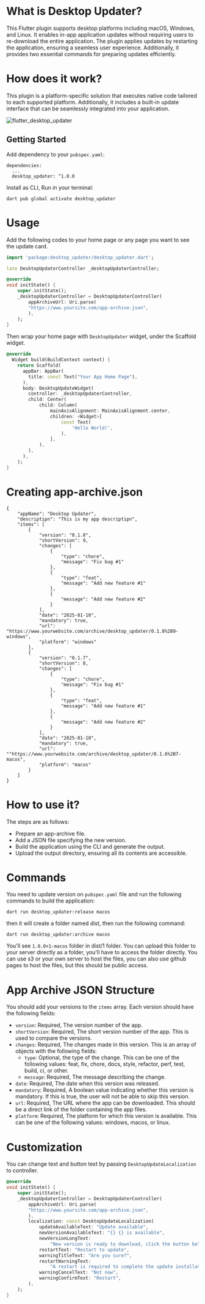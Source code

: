 # What is Desktop Updater?
This Flutter plugin supports desktop platforms including macOS, Windows, and Linux. It enables in-app application updates without requiring users to re-download the entire application. The plugin applies updates by restarting the application, ensuring a seamless user experience. Additionally, it provides two essential commands for preparing updates efficiently.

# How does it work?
This plugin is a platform-specific solution that executes native code tailored to each supported platform. Additionally, it includes a built-in update interface that can be seamlessly integrated into your application.

![flutter_desktop_updater](https://github.com/user-attachments/assets/b05d9a13-0f44-4213-b3bd-58e07c18226d)

## Getting Started
Add dependency to your `pubspec.yaml`:
```
dependencies:
  ...
  desktop_updater: ^1.0.0
```

Install as CLI, 
Run in your terminal:
```
dart pub global activate desktop_updater
```

# Usage

Add the following codes to your home page or any page you want to see the update card.

```dart
import 'package:desktop_updater/desktop_updater.dart';

late DesktopUpdaterController _desktopUpdaterController;

@override
void initState() {
    super.initState();
    _desktopUpdaterController = DesktopUpdaterController(
        appArchiveUrl: Uri.parse(
        "https://www.yoursite.com/app-archive.json",
        ),
    );
}
```

Then wrap your home page with `DesktopUpdater` widget, under the Scaffold widget.

```dart
@override
  Widget build(BuildContext context) {
    return Scaffold(
      appBar: AppBar(
        title: const Text("Your App Home Page"),
      ),
      body: DesktopUpdateWidget(
        controller: _desktopUpdaterController,
        child: Center(
            child: Column(
                mainAxisAlignment: MainAxisAlignment.center,
                children: <Widget>[
                    const Text(
                        'Hello World!',
                    ),
                ],
            ),
        ),
      ),
    );
}
```

# Creating app-archive.json
```
{
    "appName": "Desktop Updater",
    "descriptipn": "This is my app descriptipn",
    "items": [
        {
            "version": "0.1.8",
            "shortVersion": 9,
            "changes": [
                {
                    "type": "chore",
                    "message": "Fix bug #1"
                },
                {
                    "type": "feat",
                    "message": "Add new feature #1"
                },
                {
                    "message": "Add new feature #2"
                }
            ],
            "date": "2025-01-10",
            "mandatory": true,
            "url": "https://www.yourwebsite.com/archive/desktop_updater/0.1.8%2B9-windows",
            "platform": "windows"
        },
        {
            "version": "0.1.7",
            "shortVersion": 8,
            "changes": [
                {
                    "type": "chore",
                    "message": "Fix bug #1"
                },
                {
                    "type": "feat",
                    "message": "Add new feature #1"
                },
                {
                    "message": "Add new feature #2"
                }
            ],
            "date": "2025-01-10",
            "mandatory": true,
            "url": ""https://www.yourwebsite.com/archive/desktop_updater/0.1.6%2B7-macos",
            "platform": "macos"
        }
    ]
}
```

# How to use it?
The steps are as follows:

- Prepare an app-archive file.
- Add a JSON file specifying the new version.
- Build the application using the CLI and generate the output.
- Upload the output directory, ensuring all its contents are accessible.

# Commands
You need to update version on `pubspec.yaml` file and run the following commands to build the application:

`dart run desktop_updater:release macos`

then it will create a folder named dist, then run the following command:

`dart run desktop_updater:archive macos`

You'll see `1.0.0+1-macos` folder in dist/1 folder. You can upload this folder to your server directly as a folder, you'll have to access the folder directly. You can use s3 or your own server to host the files, you can also use github pages to host the files, but this should be public access.

# App Archive JSON Structure
You should add your versions to the `items` array. Each version should have the following fields:
- `version`: Required, The version number of the app.
- `shortVersion`: Required, The short version number of the app. This is used to compare the versions.
- `changes`: Required, The changes made in this version. This is an array of objects with the following fields:
    - `type`: Optional, the type of the change. This can be one of the following values: feat, fix, chore, docs, style, refactor, perf, test, build, ci, or other.
    - `message`: Required, The message describing the change.
- `date`: Required, The date when this version was released.
- `mandatory`: Required, A boolean value indicating whether this version is mandatory. If this is true, the user will not be able to skip this version.
- `url`: Required, The URL where the app can be downloaded. This should be a direct link of the folder containing the app files.
- `platform`: Required, The platform for which this version is available. This can be one of the following values: windows, macos, or linux.

# Customization

You can change text and button text by passing `DesktopUpdateLocalization` to controller.

```dart
@override
void initState() {
    super.initState();
    _desktopUpdaterController = DesktopUpdaterController(
        appArchiveUrl: Uri.parse(
        "https://www.yoursite.com/app-archive.json",
        ),
        localization: const DesktopUpdateLocalization(
            updateAvailableText: "Update available",
            newVersionAvailableText: "{} {} is available",
            newVersionLongText:
                "New version is ready to download, click the button below to start downloading. This will download {} MB of data.",
            restartText: "Restart to update",
            warningTitleText: "Are you sure?",
            restartWarningText:
                "A restart is required to complete the update installation.\nAny unsaved changes will be lost. Would you like to restart now?",
            warningCancelText: "Not now",
            warningConfirmText: "Restart",
        ),
    );
}
```
